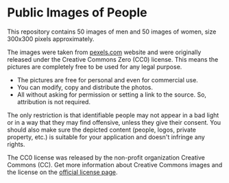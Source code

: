 # Public Images of People

This repository contains 50 images of men and 50 images of women, size 300x300 pixels approximately.

The images were taken from [pexels.com](https://www.pexels.com) website and were originally released under the Creative Commons Zero (CC0) license.  This means the pictures are completely free to be used for any legal purpose.

- The pictures are free for personal and even for commercial use.
- You can modify, copy and distribute the photos.
- All without asking for permission or setting a link to the source. So, attribution is not required.

The only restriction is that identifiable people may not appear in a bad light or in a way that they may find offensive, unless they give their consent. You should also make sure the depicted content (people, logos, private property, etc.) is suitable for your application and doesn't infringe any rights.

The CC0 license was released by the non-profit organization Creative Commons (CC). Get more information about Creative Commons images and the license on the [official license page](https://creativecommons.org/publicdomain/zero/1.0/).
